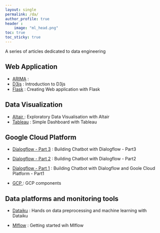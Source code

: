 ```yaml
---
layout: single
permalink: /da/
author_profile: true
header :
    image: "ml_head.png"
toc: true
toc_sticky: true
---
```


A series of articles dedicated to data engineering


## Web Application
* [ARIMA](https://issamfakhari.github.io/machinelearning/ARIMA/) : 
* [D3js](https://mohameddhaoui.github.io/dataengineering/d3js/) : Introduction to D3js
* [Flask](https://mohameddhaoui.github.io/statistics/graph/) : Creating Web application with Flask


## Data Visualization

* [Altair ](https://mohameddhaoui.github.io/dataengineering/altair/) : Exploratory Data Visualisation with Altair 
* [Tableau](https://mohameddhaoui.github.io/statistics/graph/) : Simple Dashboard with Tableau 

## Google Cloud Platform
* [Dialogflow - Part 3](https://mohameddhaoui.github.io/dataengineering/chatbot3/) : Building Chatbot with Dialogflow - Part3

* [Dialogflow - Part 2](https://mohameddhaoui.github.io/dataengineering/chatbot2/) : Building Chatbot with Dialogflow - Part2 

* [Dialogflow - Part 1](https://mohameddhaoui.github.io/dataengineering/chatbot/) : Building Chatbot with Dialogflow and Goole Cloud Platform - Part1 

* [GCP ](https://mohameddhaoui.github.io/dataengineering/altair/) : GCP components 


## Data platforms and monitoring tools

* [Dataiku](https://mohameddhaoui.github.io/dataengineering/dataiku/) : Hands on data preprocessing and machine learning with Dataiku

* [Mlflow](https://mohameddhaoui.github.io/dataengineering/mlflow/) : Getting started wih Mlflow

